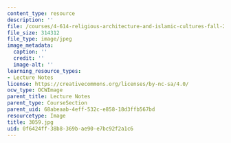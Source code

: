 ```yaml
---
content_type: resource
description: ''
file: /courses/4-614-religious-architecture-and-islamic-cultures-fall-2002/0f6424ff38b8369bae90e7bc92f2a1c6_3059.jpg
file_size: 314312
file_type: image/jpeg
image_metadata:
  caption: ''
  credit: ''
  image-alt: ''
learning_resource_types:
- Lecture Notes
license: https://creativecommons.org/licenses/by-nc-sa/4.0/
ocw_type: OCWImage
parent_title: Lecture Notes
parent_type: CourseSection
parent_uid: 68abeaab-4eff-532c-e858-18d3ffb567bd
resourcetype: Image
title: 3059.jpg
uid: 0f6424ff-38b8-369b-ae90-e7bc92f2a1c6
---
```

